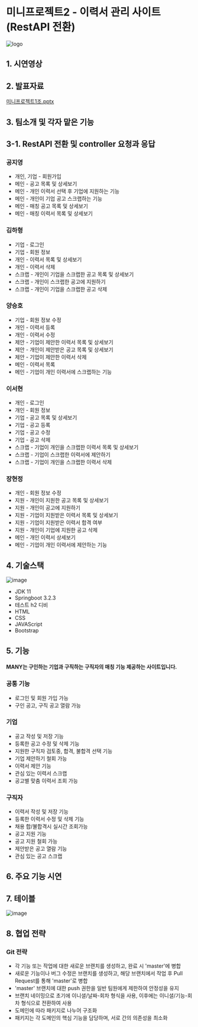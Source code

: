 # 미니프로젝트2 - 이력서 관리 사이트 (RestAPI 전환)
![logo](https://github.com/Kongjiyoung/miniproject3/assets/153695703/f4d85a34-4c87-40c2-93a9-eaa35503b574)


## 1. 시연영상

## 2. 발표자료
[미니프로젝트1조.pptx](https://github.com/Kongjiyoung/miniproject/files/14600963/1.pptx)

## 3. 팀소개 및 각자 맡은 기능
## 3-1. RestAPI 전환 및 controller 요청과 응답
### 공지영
+ 개인, 기업 - 회원가입
+ 메인 - 공고 목록 및 상세보기
+ 메인 - 개인 이력서 선택 후 기업에 지원하는 기능
+ 메인 - 개인이 기업 공고 스크랩하는 기능
+ 메인 - 매칭 공고 목록 및 상세보기
+ 메인 - 매칭 이력서 목록 및 상세보기
### 김하형
+ 기업 - 로그인
+ 기업 - 회원 정보
+ 개인 - 이력서 목록 및 상세보기
+ 개인 - 이력서 삭제
+ 스크랩 - 개인이 기업을 스크랩한 공고 목록 및 상세보기
+ 스크랩 - 개인이 스크랩한 공고에 지원하기
+ 스크랩 - 개인이 기업을 스크랩한 공고 삭제
### 양승호
+ 기업 - 회원 정보 수정
+ 개인 - 이력서 등록
+ 개인 - 이력서 수정
+ 제안 - 기업이 제안한 이력서 목록 및 상세보기
+ 제안 - 개인이 제안받은 공고 목록 및 상세보기
+ 제안 - 기업이 제안한 이력서 삭제
+ 메인 - 이력서 목록
+ 메인 - 기업이 개인 이력서에 스크랩하는 기능
### 이서현
+ 개인 - 로그인
+ 개인 - 회원 정보
+ 기업 - 공고 목록 및 상세보기
+ 기업 - 공고 등록
+ 기업 - 공고 수정
+ 기업 - 공고 삭제
+ 스크랩 - 기업이 개인을 스크랩한 이력서 목록 및 상세보기
+ 스크랩 - 기업이 스크랩한 이력서에 제안하기
+ 스크랩 - 기업이 개인을 스크랩한 이력서 삭제
### 장현정
+ 개인 - 회원 정보 수정
+ 지원 - 개인이 지원한 공고 목록 및 상세보기
+ 지원 - 개인이 공고에 지원하기
+ 지원 - 기업이 지원받은 이력서 목록 및 상세보기
+ 지원 - 기업이 지원받은 이력서 합격 여부
+ 지원 - 개인이 기업에 지원한 공고 삭제
+ 메인 - 개인 이력서 상세보기
+ 메인 - 기업이 개인 이력서에 제안하는 기능
## 4. 기술스택
![image](https://github.com/Kongjiyoung/miniproject3/assets/153695703/51e9c0fb-a478-4f10-9f69-5fd2f134e8f3)
+ JDK 11
+ Springboot 3.2.3
+ 테스트 h2 디비
+ HTML
+ CSS
+ JAVAScript
+ Bootstrap
## 5. 기능
#### MANY는 구인하는 기업과 구직하는 구직자의 매칭 기능 제공하는 사이트입니다.
### 공통 기능
+ 로그인 및 회원 가입 가능
+ 구인 공고, 구직 공고 열람 가능
### 기업
+ 공고 작성 및 저장 기능
+ 등록한 공고 수정 및 삭제 기능
+ 지원한 구직자 검토중, 합격, 불합격 선택 기능
+ 기업 제안하기 철회 가능
+ 이력서 제안 기능
+ 관심 있는 이력서 스크랩
+ 공고별 맞춤 이력서 조회 가능 
### 구직자
+ 이력서 작성 및 저장 기능
+ 등록한 이력서 수정 및 삭제 기능
+ 채용 합/불합격시 실시간 조회가능 
+ 공고 지원 기능
+ 공고 지원 철회 가능
+ 제안받은 공고 열람 기능
+ 관심 있는 공고 스크랩
## 6. 주요 기능 시연
## 7. 테이블
![image](https://github.com/Kongjiyoung/miniproject/assets/52162820/fe8f21df-8ff8-4c20-a38b-bcb612843ab0)
## 8. 협업 전략
### Git 전략
+ 각 기능 또는 작업에 대한 새로운 브랜치를 생성하고, 완료 시 'master'에 병합
+ 새로운 기능이나 버그 수정은 브랜치를 생성하고, 해당 브랜치에서 작업 후 Pull Request를 통해 'master'로 병합
+ 'master' 브랜치에 대한 push 권한을 일반 팀원에게 제한하여 안정성을 유지
+ 브랜치 네이밍으로 초기에 이니셜/날짜-회차 형식을 사용, 이후에는 이니셜/기능-회차 형식으로 전환하여 사용
+ 도메인에 따라 패키지로 나누어 구조화
+ 패키지는 각 도메인의 핵심 기능을 담당하며, 서로 간의 의존성을 최소화
